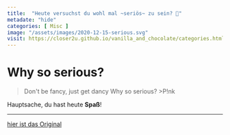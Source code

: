 ```yaml
--- 
title:  "Heute versuchst du wohl mal ~seriös~ zu sein? 🤵"
metadate: "hide"
categories: [ Misc ]
image: "/assets/images/2020-12-15-serious.svg"
visit: https://closer2u.github.io/vanilla_and_chocolate/categories.html#misc
---
```


Why so serious?
===============
> Don't be fancy, just get dancy
> Why so serious?
    >P!nk
    
Hauptsache, du hast heute **Spaß**!

***

[hier ist das Original](https://closer2u.github.io/vanilla_and_chocolate/categories.html#misc)